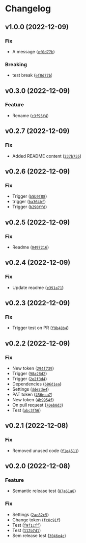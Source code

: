 # Changelog

<!--next-version-placeholder-->

## v1.0.0 (2022-12-09)
### Fix
* A message ([`ef0d77b`](https://github.com/jonathanvanleeuwen/actions_test/commit/ef0d77b0cba7e68835b3e7b3143a344fe3303df8))

### Breaking
* test break  ([`ef0d77b`](https://github.com/jonathanvanleeuwen/actions_test/commit/ef0d77b0cba7e68835b3e7b3143a344fe3303df8))

## v0.3.0 (2022-12-09)
### Feature
* Rename ([`c3f95f4`](https://github.com/jonathanvanleeuwen/actions_test/commit/c3f95f497299ba0afffd058f26c07309a71d6978))

## v0.2.7 (2022-12-09)
### Fix
* Added README content ([`237b755`](https://github.com/jonathanvanleeuwen/actions_test/commit/237b75506c2a410c4d191bf16a702b878ea41157))

## v0.2.6 (2022-12-09)
### Fix
* Trigger ([`b5b9f88`](https://github.com/jonathanvanleeuwen/actions_test/commit/b5b9f88cfff71555244bbccd6ec7617d7d5544bf))
*  trigger ([`ba364bf`](https://github.com/jonathanvanleeuwen/actions_test/commit/ba364bfd775627229c13514654a150bf67990f6e))
* Trigger ([`b290ffd`](https://github.com/jonathanvanleeuwen/actions_test/commit/b290ffd061939052e62113ad8e62415cfdb15702))

## v0.2.5 (2022-12-09)
### Fix
* Readme ([`0497216`](https://github.com/jonathanvanleeuwen/actions_test/commit/0497216374463448ffa15adfac6be7270a9eaaef))

## v0.2.4 (2022-12-09)
### Fix
* Update readme ([`e391a71`](https://github.com/jonathanvanleeuwen/actions_test/commit/e391a718554c1d4a2722488a9a0b1e2bdc22a8f3))

## v0.2.3 (2022-12-09)
### Fix
* Trigger test on PR ([`f9b48b4`](https://github.com/jonathanvanleeuwen/actions_test/commit/f9b48b4a9e0e65bde14437d33944bef678990881))

## v0.2.2 (2022-12-09)
### Fix
* New token ([`294f739`](https://github.com/jonathanvanleeuwen/actions_test/commit/294f739375e990a516b763e9a1bb7599fae9d4de))
* Trigger ([`98a28d2`](https://github.com/jonathanvanleeuwen/actions_test/commit/98a28d275b0e4533e449c16045e036016bc069cf))
* Trigger ([`2e2f3d4`](https://github.com/jonathanvanleeuwen/actions_test/commit/2e2f3d4c2244b8d7012f79f33d76356fb3649ec6))
* Dependencies ([`686d1ea`](https://github.com/jonathanvanleeuwen/actions_test/commit/686d1ea423dc0871a6575dccab2d7799750be9c9))
* Settings ([`dde2de4`](https://github.com/jonathanvanleeuwen/actions_test/commit/dde2de4be11812c7060393431f2b2a9f48a8006e))
* PAT token ([`456eca7`](https://github.com/jonathanvanleeuwen/actions_test/commit/456eca7f82f06f18f3b5bef98dfc23416f660c51))
* New token ([`4b9954f`](https://github.com/jonathanvanleeuwen/actions_test/commit/4b9954fa91ed17dfb2c7efe416a068bb6c6f548f))
* On pull request ([`70eb8d3`](https://github.com/jonathanvanleeuwen/actions_test/commit/70eb8d393a0ec9f5c6da5efbacfb946b57ec30b9))
* Test ([`abc3f56`](https://github.com/jonathanvanleeuwen/actions_test/commit/abc3f56a4ad9b29856f480efcab6468ac4f71227))

## v0.2.1 (2022-12-08)
### Fix
* Removed unused code ([`f1e4511`](https://github.com/jonathanvanleeuwen/actions_test/commit/f1e4511e3f1cdf976765437d8b7009fc2f849d09))

## v0.2.0 (2022-12-08)
### Feature
* Semantic release test ([`87a61a8`](https://github.com/jonathanvanleeuwen/actions_test/commit/87a61a84d244cf697c2dd78e95ad72a6a32ba1d0))

### Fix
* Settings ([`2ac82c5`](https://github.com/jonathanvanleeuwen/actions_test/commit/2ac82c5e326d82dc42caf14c7d1cd38b38d4073c))
* Change token ([`fc8c91f`](https://github.com/jonathanvanleeuwen/actions_test/commit/fc8c91ff11af83ee25204dab6dae018b203a809d))
* Test ([`f9f1cff`](https://github.com/jonathanvanleeuwen/actions_test/commit/f9f1cff97f8c3a25fea9140f312ee827114bf97a))
* Test ([`112b7d1`](https://github.com/jonathanvanleeuwen/actions_test/commit/112b7d17e60c47e67e30787074d3072bf9375cca))
* Sem release test ([`3046e4c`](https://github.com/jonathanvanleeuwen/actions_test/commit/3046e4c81896f70ab23cf08c55f20364e6ae68ea))

